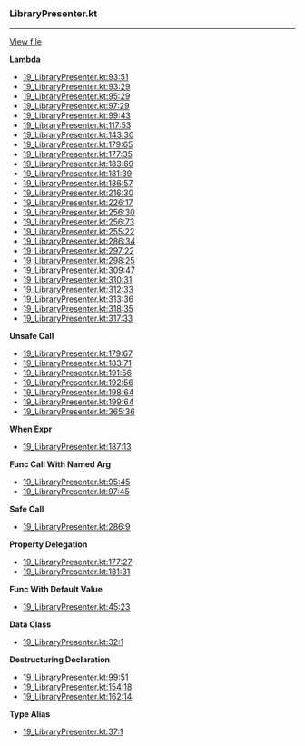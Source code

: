 ### LibraryPresenter.kt
---
[View file](../../precision_analyzed/19_LibraryPresenter.kt)

**Lambda**

 - [19_LibraryPresenter.kt:93:51](../../precision_analyzed/19_LibraryPresenter.kt#L93)
 - [19_LibraryPresenter.kt:93:29](../../precision_analyzed/19_LibraryPresenter.kt#L93)
 - [19_LibraryPresenter.kt:95:29](../../precision_analyzed/19_LibraryPresenter.kt#L95)
 - [19_LibraryPresenter.kt:97:29](../../precision_analyzed/19_LibraryPresenter.kt#L97)
 - [19_LibraryPresenter.kt:99:43](../../precision_analyzed/19_LibraryPresenter.kt#L99)
 - [19_LibraryPresenter.kt:117:53](../../precision_analyzed/19_LibraryPresenter.kt#L117)
 - [19_LibraryPresenter.kt:143:30](../../precision_analyzed/19_LibraryPresenter.kt#L143)
 - [19_LibraryPresenter.kt:179:65](../../precision_analyzed/19_LibraryPresenter.kt#L179)
 - [19_LibraryPresenter.kt:177:35](../../precision_analyzed/19_LibraryPresenter.kt#L177)
 - [19_LibraryPresenter.kt:183:69](../../precision_analyzed/19_LibraryPresenter.kt#L183)
 - [19_LibraryPresenter.kt:181:39](../../precision_analyzed/19_LibraryPresenter.kt#L181)
 - [19_LibraryPresenter.kt:186:57](../../precision_analyzed/19_LibraryPresenter.kt#L186)
 - [19_LibraryPresenter.kt:216:30](../../precision_analyzed/19_LibraryPresenter.kt#L216)
 - [19_LibraryPresenter.kt:226:17](../../precision_analyzed/19_LibraryPresenter.kt#L226)
 - [19_LibraryPresenter.kt:256:30](../../precision_analyzed/19_LibraryPresenter.kt#L256)
 - [19_LibraryPresenter.kt:256:73](../../precision_analyzed/19_LibraryPresenter.kt#L256)
 - [19_LibraryPresenter.kt:255:22](../../precision_analyzed/19_LibraryPresenter.kt#L255)
 - [19_LibraryPresenter.kt:286:34](../../precision_analyzed/19_LibraryPresenter.kt#L286)
 - [19_LibraryPresenter.kt:297:22](../../precision_analyzed/19_LibraryPresenter.kt#L297)
 - [19_LibraryPresenter.kt:298:25](../../precision_analyzed/19_LibraryPresenter.kt#L298)
 - [19_LibraryPresenter.kt:309:47](../../precision_analyzed/19_LibraryPresenter.kt#L309)
 - [19_LibraryPresenter.kt:310:31](../../precision_analyzed/19_LibraryPresenter.kt#L310)
 - [19_LibraryPresenter.kt:312:33](../../precision_analyzed/19_LibraryPresenter.kt#L312)
 - [19_LibraryPresenter.kt:313:36](../../precision_analyzed/19_LibraryPresenter.kt#L313)
 - [19_LibraryPresenter.kt:318:35](../../precision_analyzed/19_LibraryPresenter.kt#L318)
 - [19_LibraryPresenter.kt:317:33](../../precision_analyzed/19_LibraryPresenter.kt#L317)

**Unsafe Call**

 - [19_LibraryPresenter.kt:179:67](../../precision_analyzed/19_LibraryPresenter.kt#L179)
 - [19_LibraryPresenter.kt:183:71](../../precision_analyzed/19_LibraryPresenter.kt#L183)
 - [19_LibraryPresenter.kt:191:56](../../precision_analyzed/19_LibraryPresenter.kt#L191)
 - [19_LibraryPresenter.kt:192:56](../../precision_analyzed/19_LibraryPresenter.kt#L192)
 - [19_LibraryPresenter.kt:198:64](../../precision_analyzed/19_LibraryPresenter.kt#L198)
 - [19_LibraryPresenter.kt:199:64](../../precision_analyzed/19_LibraryPresenter.kt#L199)
 - [19_LibraryPresenter.kt:365:36](../../precision_analyzed/19_LibraryPresenter.kt#L365)

**When Expr**

 - [19_LibraryPresenter.kt:187:13](../../precision_analyzed/19_LibraryPresenter.kt#L187)

**Func Call With Named Arg**

 - [19_LibraryPresenter.kt:95:45](../../precision_analyzed/19_LibraryPresenter.kt#L95)
 - [19_LibraryPresenter.kt:97:45](../../precision_analyzed/19_LibraryPresenter.kt#L97)

**Safe Call**

 - [19_LibraryPresenter.kt:286:9](../../precision_analyzed/19_LibraryPresenter.kt#L286)

**Property Delegation**

 - [19_LibraryPresenter.kt:177:27](../../precision_analyzed/19_LibraryPresenter.kt#L177)
 - [19_LibraryPresenter.kt:181:31](../../precision_analyzed/19_LibraryPresenter.kt#L181)

**Func With Default Value**

 - [19_LibraryPresenter.kt:45:23](../../precision_analyzed/19_LibraryPresenter.kt#L45)

**Data Class**

 - [19_LibraryPresenter.kt:32:1](../../precision_analyzed/19_LibraryPresenter.kt#L32)

**Destructuring Declaration**

 - [19_LibraryPresenter.kt:99:51](../../precision_analyzed/19_LibraryPresenter.kt#L99)
 - [19_LibraryPresenter.kt:154:18](../../precision_analyzed/19_LibraryPresenter.kt#L154)
 - [19_LibraryPresenter.kt:162:14](../../precision_analyzed/19_LibraryPresenter.kt#L162)

**Type Alias**

 - [19_LibraryPresenter.kt:37:1](../../precision_analyzed/19_LibraryPresenter.kt#L37)
